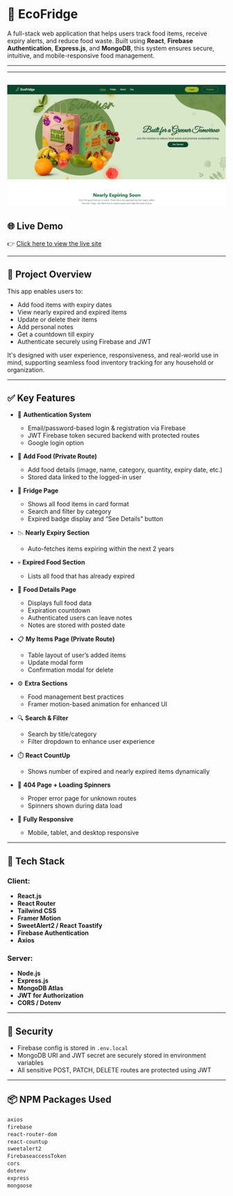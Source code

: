 # 🥗 EcoFridge

A full-stack web application that helps users track food items, receive expiry alerts, and reduce food waste. Built using **React**, **Firebase Authentication**, **Express.js**, and **MongoDB**, this system ensures secure, intuitive, and mobile-responsive food management.

---

---
![Banner](https://github.com/saidebinsabid/food-expiry-tracker-system/blob/main/ecofridge.png)
---


## 🌐 Live Demo

👉 [Click here to view the live site](https://ecofridge.netlify.app/)

---

## 📌 Project Overview

This app enables users to:
- Add food items with expiry dates
- View nearly expired and expired items
- Update or delete their items
- Add personal notes
- Get a countdown till expiry
- Authenticate securely using Firebase and JWT

It's designed with user experience, responsiveness, and real-world use in mind, supporting seamless food inventory tracking for any household or organization.

---

## ✅ Key Features

- 🔐 **Authentication System**
  - Email/password-based login & registration via Firebase
  - JWT Firebase token secured backend with protected routes
  - Google login option

- 🧾 **Add Food (Private Route)**
  - Add food details (image, name, category, quantity, expiry date, etc.)
  - Stored data linked to the logged-in user

- 🧊 **Fridge Page**
  - Shows all food items in card format
  - Search and filter by category
  - Expired badge display and “See Details” button

- 📉 **Nearly Expiry Section**
  - Auto-fetches items expiring within the next 2 years

- 💀 **Expired Food Section**
  - Lists all food that has already expired

- 📌 **Food Details Page**
  - Displays full food data
  - Expiration countdown
  - Authenticated users can leave notes
  - Notes are stored with posted date

- 📋 **My Items Page (Private Route)**
  - Table layout of user’s added items
  - Update modal form
  - Confirmation modal for delete

- ⚙️ **Extra Sections**
  - Food management best practices
  - Framer motion-based animation for enhanced UI

- 🔍 **Search & Filter**
  - Search by title/category
  - Filter dropdown to enhance user experience

- ⏱️ **React CountUp**
  - Shows number of expired and nearly expired items dynamically

- 🚨 **404 Page + Loading Spinners**
  - Proper error page for unknown routes
  - Spinners shown during data load

- 📱 **Fully Responsive**
  - Mobile, tablet, and desktop responsive

---

## 🔧 Tech Stack

### Client:
- **React.js**
- **React Router**
- **Tailwind CSS**
- **Framer Motion**
- **SweetAlert2 / React Toastify**
- **Firebase Authentication**
- **Axios**

### Server:
- **Node.js**
- **Express.js**
- **MongoDB Atlas**
- **JWT for Authorization**
- **CORS / Dotenv**

---

## 🔐 Security

- Firebase config is stored in `.env.local`
- MongoDB URI and JWT secret are securely stored in environment variables
- All sensitive POST, PATCH, DELETE routes are protected using JWT

---

## 📦 NPM Packages Used

```bash
axios
firebase
react-router-dom
react-countup
sweetalert2
FirebaseaccessToken
cors
dotenv
express
mongoose
